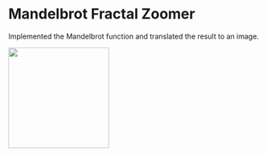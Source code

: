 # Mandelbrot Fractal Zoomer

Implemented the Mandelbrot function and translated the result to an image.

<img src="https://giphy.com/gifs/mandelbrot-set-LUk0ofIlbDb68" width="200" height="200" />
